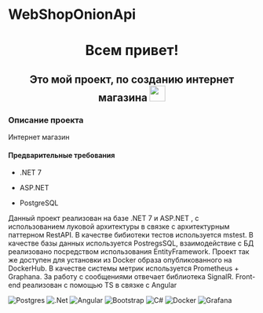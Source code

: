 # WebShopOnionApi
<h1 align="center">Всем привет!</h1>
<h2 align="center">Это мой проект, по созданию интернет магазина
<img src="https://github.com/blackcater/blackcater/raw/main/images/Hi.gif" height="32"/></h1>

<h3>Описание проекта</h3>

Интернет магазин

<h4>Предварительные требования</h4>

 * .NET 7
 
 * ASP.NET
 * PostgreSQL

Данный проект реализован на базе .NET 7 и ASP.NET , с использованием луковой архитектуры в связке с архитектурным паттерном RestAPI.
В качестве бибиотеки тестов используется mstest.
В качестве базы данных используется PostregsSQL, взаимодействие с БД реализовано посредством использования EntityFramework. 
Проект так же доступен для установки из Docker образа опубликованного на DockerHub. В качестве системы метрик используется Prometheus + Graphana.
За работу с сообщениями отвечает библиотека SignalR. Front-end реализован с помощью TS в связке с Angular


![Postgres](https://img.shields.io/badge/postgres-%23316192.svg?style=for-the-badge&logo=postgresql&logoColor=white)
![.Net](https://img.shields.io/badge/.NET-5C2D91?style=for-the-badge&logo=.net&logoColor=white)
![Angular](https://img.shields.io/badge/angular-%23DD0031.svg?style=for-the-badge&logo=angular&logoColor=white)
![Bootstrap](https://img.shields.io/badge/bootstrap-%238511FA.svg?style=for-the-badge&logo=bootstrap&logoColor=white)
![C#](https://img.shields.io/badge/c%23-%23239120.svg?style=for-the-badge&logo=c-sharp&logoColor=white)
![Docker](https://img.shields.io/badge/docker-%230db7ed.svg?style=for-the-badge&logo=docker&logoColor=white)
![Grafana](https://img.shields.io/badge/grafana-%23F46800.svg?style=for-the-badge&logo=grafana&logoColor=white)
